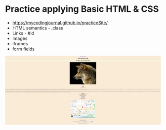 # Practice applying Basic HTML & CSS 
- https://mycodingjournal.github.io/practiceSite/
- HTML semantics    - .class
- Links             - #id
- Images
- iframes
- form fields

<img src="./images/practiseSite.PNG">


